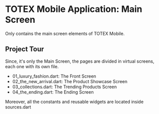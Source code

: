 # TOTEX Mobile Application: Main Screen

Only contains the main screen elements of TOTEX Mobile.

## Project Tour

Since, it's only the Main Screen, the pages are divided in virtual screens, each one with its own file.
- 01_luxury_fashion.dart: The Front Screen
- 02_the_new_arrival.dart: The Product Showcase Screen
- 03_collections.dart: The Trending Products Screen
- 04_the_ending.dart: The Ending Screen

Moreover, all the constants and reusable widgets are located inside sources.dart
